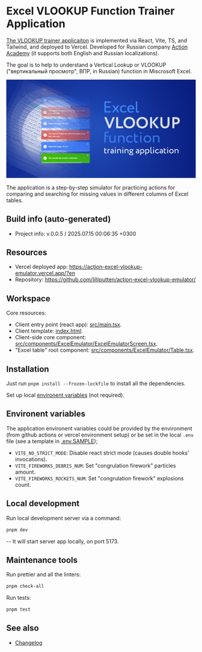 <!--
 @since 2025.07.08, 14:43
 @changed 2025.07.15, 14:44
-->

# Excel VLOOKUP Function Trainer Application

[The VLOOKUP trainer applicaiton](https://action-excel-vlookup-emulator.vercel.app/?en) is implemented via React, Vite, TS, and Tailwind, and deployed to Vercel. Developed for Russian company [Action Academy](https://academy.action-mcfr.ru/) (it supports both English and Russian localizations).

The goal is to help to understand a Vertical Lookup or VLOOKUP ("вертикальный просмотр", ВПР, in Russian) function in Miscrosoft Excel.

![Application banner](public/opengraph-image.jpg "Application banner")

The application is a step-by-step simulator for practicing actions for comparing and searching for missing values in different columns of Excel tables.

## Build info (auto-generated)

- Project info: v.0.0.5 / 2025.07.15 00:06:35 +0300

## Resources

- Vercel deployed app: https://action-excel-vlookup-emulator.vercel.app/?en
- Repository: https://github.com/lilliputten/action-excel-vlookup-emulator/

## Workspace

Core resources:

- Client entry point (react app): [src/main.tsx](src/main.tsx).
- Client template: [index.html](index.html).
- Client-side core component: [src/components/ExcelEmulator/ExcelEmulatorScreen.tsx](src/components/ExcelEmulator/ExcelEmulatorScreen.tsx).
- "Excel table" root component: [src/components/ExcelEmulator/Table.tsx](src/components/ExcelEmulator/Table.tsx).

## Installation

Just run `pnpm install --frozen-lockfile` to install all the dependencies.

Set up local [environent variables](#environent-variables) (not required).

## Environent variables

The application environent variables could be provided by the environment (from github actions or vercel environment setup) or be set in the local `.env` file (see a template in [.env.SAMPLE](.env.SAMPLE));

- `VITE_NO_STRICT_MODE`: Disable react strict mode (causes double hooks' invocations).
- `VITE_FIREWORKS_DEBRIS_NUM`:  Set "congrulation firework" particles amount.
- `VITE_FIREWORKS_ROCKETS_NUM`: Set "congrulation firework" explosions count.

## Local development

Run local development server via a command:

```bash
pnpm dev
```

-- It will start server app locally, on port 5173.

## Maintenance tools

Run prettier and all the linters:

```bash
pnpm check-all
```

Run tests:

```bash
pnpm test
```

## See also

- [Changelog](CHANGELOG.md)
